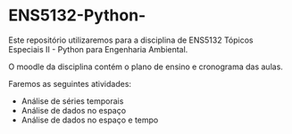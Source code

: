 # ENS5132-Python-

Este repositório utilizaremos para a disciplina de ENS5132 Tópicos Especiais II - Python para Engenharia Ambiental.

O moodle da disciplina contém o plano de ensino e cronograma das aulas.

Faremos as seguintes atividades:

- Análise de séries temporais
- Análise de dados no espaço
- Análise de dados no espaço e tempo